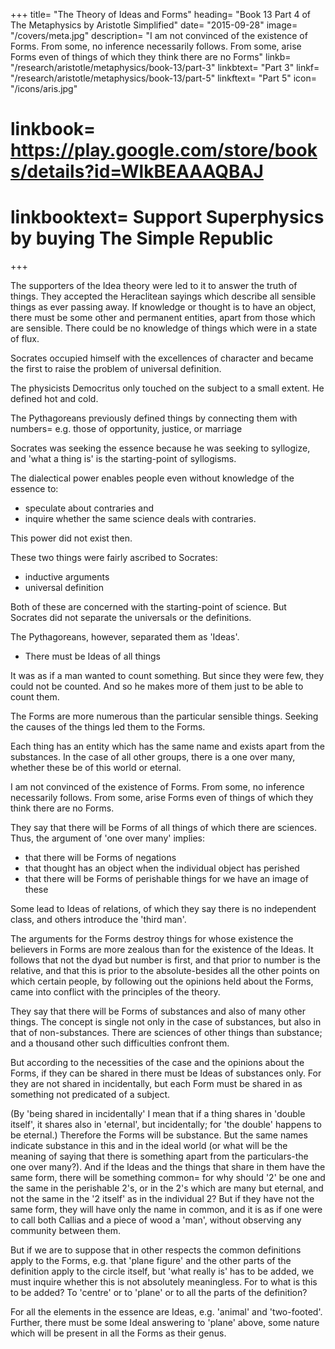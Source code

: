 +++
title= "The Theory of Ideas and Forms"
heading= "Book 13 Part 4 of The Metaphysics by Aristotle Simplified"
date= "2015-09-28"
image= "/covers/meta.jpg"
description= "I am not convinced of the existence of Forms. From some, no inference necessarily follows. From some, arise Forms even of things of which they think there are no Forms"
linkb= "/research/aristotle/metaphysics/book-13/part-3"
linkbtext= "Part 3"
linkf= "/research/aristotle/metaphysics/book-13/part-5"
linkftext= "Part 5"
icon= "/icons/aris.jpg"
# linkbook= https://play.google.com/store/books/details?id=WlkBEAAAQBAJ
# linkbooktext= Support Superphysics by buying The Simple Republic
+++

<!-- So much then for the objects of mathematics; we have said that they exist and in what sense they exist, and in what sense they are prior and in what sense not prior.  -->

<!-- We next examine the theory of Ideas itself, not connecting it in with the nature of numbers, but treating it in the form in which it was originally understood by those who first maintained the existence of the Ideas.  -->

The supporters of the Idea theory were led to it to answer the truth of things. They accepted the Heraclitean sayings which describe all sensible things as ever passing away. If knowledge or thought is to have an object, there must be some other and permanent entities, apart from those which are sensible. There could be no knowledge of things which were in a state of flux. 

Socrates occupied himself with the excellences of character and became the first to raise the problem of universal definition. 

The physicists Democritus only touched on the subject to a small extent. He defined hot and cold. 

The Pythagoreans previously defined things by connecting them with numbers= e.g. those of opportunity, justice, or marriage

Socrates was seeking the essence because he was seeking to syllogize, and 'what a thing is' is the starting-point of syllogisms. 

The dialectical power enables people even without knowledge of the essence to:
- speculate about contraries and
- inquire whether the same science deals with contraries.

This power did not exist then. 

These two things were fairly ascribed to Socrates:
- inductive arguments
- universal definition

Both of these are concerned with the starting-point of science. But Socrates did not separate the universals or the definitions. 

The Pythagoreans, however, separated them as 'Ideas'. 
- There must be Ideas of all things

It was as if a man wanted to count something. But since they were few, they could not be counted. And so he makes more of them just to be able to count them. 

The Forms are more numerous than the particular sensible things. Seeking the causes of the things led them to the Forms. 

Each thing has an entity which has the same name and exists apart from the substances. In the case of all other groups, there is a one over many, whether these be of this world or eternal.

I am not convinced of the existence of Forms. From some, no inference necessarily follows. From some, arise Forms even of things of which they think there are no Forms. 

They say that there will be Forms of all things of which there are sciences. Thus, the argument of 'one over many' implies:
- that there will be Forms of negations
- that thought has an object when the individual object has perished
- that there will be Forms of perishable things for we have an image of these

Some lead to Ideas of relations, of which they say there is no independent class, and others introduce the 'third man'.

The arguments for the Forms destroy things for whose existence the believers in Forms are more zealous than for the existence of the Ideas. It follows that not the dyad but number is first, and that prior to number is the relative, and that this is prior to the absolute-besides all the other points on which certain people, by following out the opinions held about the Forms, came into conflict with the principles of the theory.

They say that there will be Forms of substances and also of many other things. The concept is single not only in the case of substances, but also in that of non-substances. There are sciences of other things than substance; and a thousand other such difficulties confront them. 

But according to the necessities of the case and the opinions about the Forms, if they can be shared in there must be Ideas of substances only. For they are not shared in incidentally, but each Form must be shared in as something not predicated of a subject. 

(By 'being shared in incidentally' I mean that if a thing shares in 'double itself', it shares also in 'eternal', but incidentally; for 'the double' happens to be eternal.) Therefore the Forms will be substance. But the same names indicate substance in this and in the ideal world (or what will be the meaning of saying that there is something apart from the particulars-the one over many?). And if the Ideas and the things that share in them have the same form, there will be something common= for why should '2' be one and the same in the perishable 2's, or in the 2's which are many but eternal, and not the same in the '2 itself' as in the individual 2? But if they have not the same form, they will have only the name in common, and it is as if one were to call both Callias and a piece of wood a 'man', without observing any community between them.

But if we are to suppose that in other respects the common definitions apply to the Forms, e.g. that 'plane figure' and the other parts of the definition apply to the circle itself, but 'what really is' has to be added, we must inquire whether this is not absolutely meaningless. For to what is this to be added? To 'centre' or to 'plane' or to all the parts of the definition? 

For all the elements in the essence are Ideas, e.g. 'animal' and 'two-footed'. Further, there must be some Ideal answering to 'plane' above, some nature which will be present in all the Forms as their genus.

